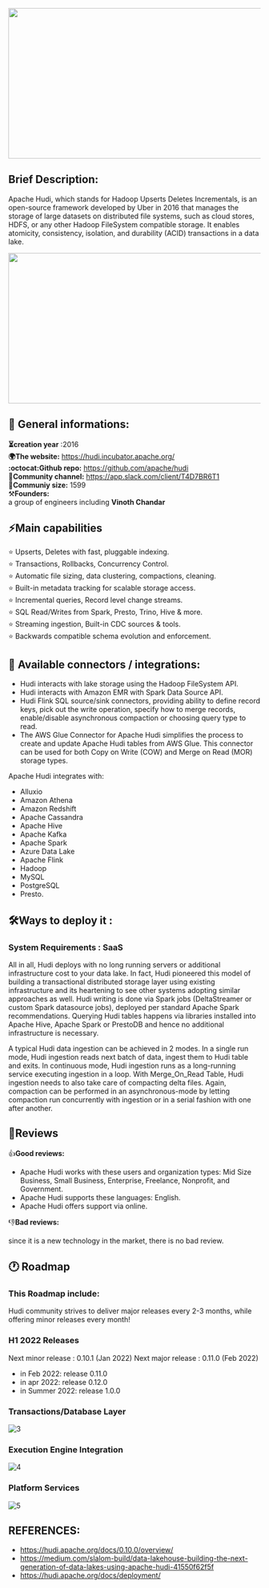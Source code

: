 <p align="center">
    <img width="800" height="300" src="https://user-images.githubusercontent.com/98332222/154753446-17c82ddd-7014-4dd6-a6d7-5931a1933df2.png">
</p>

## Brief Description:<br>
Apache Hudi, which stands for Hadoop Upserts Deletes Incrementals, is an open-source framework developed by Uber in 2016 that manages the storage of large datasets on distributed file systems, such as cloud stores, HDFS, or any other Hadoop FileSystem compatible storage. It enables atomicity, consistency, isolation, and durability (ACID) transactions in a data lake.
<p align="center">
    <img width="800" height="300" src="https://user-images.githubusercontent.com/98332222/154754502-57282974-83d4-4c00-894a-678e4b981321.jpg">
</p>

## :bookmark: General informations:
**:hourglass_flowing_sand:creation year** :2016<br>
**:earth_africa:The website:** https://hudi.incubator.apache.org/<br>
**:octocat:Github repo:** https://github.com/apache/hudi<br>
**:email:Community channel:** 
https://app.slack.com/client/T4D7BR6T1<br>
**:floppy_disk:Communiy size:** 
1599<br>
:hammer_and_pick:**Founders:**<br>
a group of engineers including **Vinoth Chandar**<br>
## :zap:Main capabilities
:star: Upserts, Deletes with fast, pluggable indexing.<br>
:star: Transactions, Rollbacks, Concurrency Control.<br>
:star: Automatic file sizing, data clustering, compactions, cleaning.<br>
:star: Built-in metadata tracking for scalable storage access.<br>
:star: Incremental queries, Record level change streams.<br>
:star: SQL Read/Writes from Spark, Presto, Trino, Hive & more.<br>
:star: Streaming ingestion, Built-in CDC sources & tools.<br>
:star: Backwards compatible schema evolution and enforcement.<br>

## :electric_plug: Available connectors / integrations:
- Hudi interacts with lake storage using the Hadoop FileSystem API.
- Hudi interacts with Amazon EMR with Spark Data Source API.
- Hudi Flink SQL source/sink connectors, providing ability to define record keys, pick out the write operation, specify how to merge records, enable/disable asynchronous compaction or choosing query type to read.
- The AWS Glue Connector for Apache Hudi simplifies the process to create and update Apache Hudi tables from AWS Glue. This connector can be used for both Copy on Write (COW) and Merge on Read (MOR) storage types.

Apache Hudi integrates with:
- Alluxio
- Amazon Athena
- Amazon Redshift
- Apache Cassandra
- Apache Hive
- Apache Kafka
- Apache Spark
- Azure Data Lake
- Apache Flink
- Hadoop
- MySQL
- PostgreSQL
- Presto. 

## :hammer_and_wrench:Ways to deploy it :
### System Requirements : SaaS
All in all, Hudi deploys with no long running servers or additional infrastructure cost to your data lake. In fact, Hudi pioneered this model of building a transactional distributed storage layer using existing infrastructure and its heartening to see other systems adopting similar approaches as well. Hudi writing is done via Spark jobs (DeltaStreamer or custom Spark datasource jobs), deployed per standard Apache Spark recommendations. Querying Hudi tables happens via libraries installed into Apache Hive, Apache Spark or PrestoDB and hence no additional infrastructure is necessary.

A typical Hudi data ingestion can be achieved in 2 modes. In a single run mode, Hudi ingestion reads next batch of data, ingest them to Hudi table and exits. In continuous mode, Hudi ingestion runs as a long-running service executing ingestion in a loop.
With Merge_On_Read Table, Hudi ingestion needs to also take care of compacting delta files. Again, compaction can be performed in an asynchronous-mode by letting compaction run concurrently with ingestion or in a serial fashion with one after another.

## :pushpin:Reviews
:+1:**Good reviews:**<br>
- Apache Hudi works with these users and organization types: Mid Size Business, Small Business, Enterprise, Freelance, Nonprofit, and Government.
- Apache Hudi supports these languages: English.
- Apache Hudi offers support via online.

:thumbsdown:**Bad reviews:**
<br>

since it is a new technology in the market, there is no bad review.
## :clock1: Roadmap 

### This Roadmap include: 
Hudi community strives to deliver major releases every 2-3 months, while offering minor releases every month! 
### H1 2022 Releases
Next minor release : 0.10.1 (Jan 2022) Next major release : 0.11.0 (Feb 2022)

- in Feb 2022: release 0.11.0
- in apr 2022: release 0.12.0
- in Summer 2022: release 1.0.0

### Transactions/Database Layer

  ![3](https://user-images.githubusercontent.com/98332222/154760963-5f56f662-f53d-4bda-afed-459652c3a1a4.png)


### Execution Engine Integration

![4](https://user-images.githubusercontent.com/98332222/154761458-fcb035b6-5bd8-4dec-8b6a-2b1cfafbe0e7.png)

### Platform Services

![5](https://user-images.githubusercontent.com/98332222/154761955-10efd8c4-b19b-4976-b166-cf51fb358c8d.png)

## REFERENCES:
- https://hudi.apache.org/docs/0.10.0/overview/
- https://medium.com/slalom-build/data-lakehouse-building-the-next-generation-of-data-lakes-using-apache-hudi-41550f62f5f
- https://hudi.apache.org/docs/deployment/
